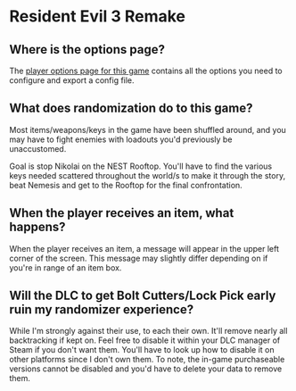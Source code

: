 # Resident Evil 3 Remake

## Where is the options page?

The [player options page for this game](../player-options) contains all the options you need to configure and export a
config file.

## What does randomization do to this game?

Most items/weapons/keys in the game have been shuffled around, and you may have to fight enemies with loadouts you'd
previously be unaccustomed. 

Goal is stop Nikolai on the NEST Rooftop. You'll have to find the various keys needed scattered throughout the world/s 
to make it through the story, beat Nemesis and get to the Rooftop for the final confrontation.   

## When the player receives an item, what happens?

When the player receives an item, a message will appear in the upper left corner of the screen. 
This message may slightly differ depending on if you're in range of an item box.

## Will the DLC to get Bolt Cutters/Lock Pick early ruin my randomizer experience?

While I'm strongly against their use, to each their own. It'll remove nearly all backtracking if kept on.
Feel free to disable it within your DLC manager of Steam if you don't want them. 
You'll have to look up how to disable it on other platforms since I don't own them. 
To note, the in-game purchaseable versions cannot be disabled and you'd have to delete your data to remove them.

